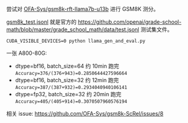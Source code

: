 
尝试对 [OFA-Sys/gsm8k-rft-llama7b-u13b](https://huggingface.co/OFA-Sys/gsm8k-rft-llama7b-u13b) 进行 GSM8K 测分。

[gsm8k_test.jsonl](./gsm8k_test.jsonl) 就是官方的 https://github.com/openai/grade-school-math/blob/master/grade_school_math/data/test.jsonl 测试集文件。


```
CUDA_VISIBLE_DEVICES=0 python llama_gen_and_eval.py
```
一张 A800-80G:
- dtype=bf16, batch_size=64 约 10min 跑完 `Accuracy=376/(376+943)=0.2850644427596664`
- dtype=bf16, batch_size=32 约 12min 跑完 `Accuracy=387/(387+932)=0.2934040940106141`
- dtype=fp32, batch_size=32 约 20min 跑完 `Accuracy=405/(405+914)=0.3070507960576194`

相关 issue: https://github.com/OFA-Sys/gsm8k-ScRel/issues/8